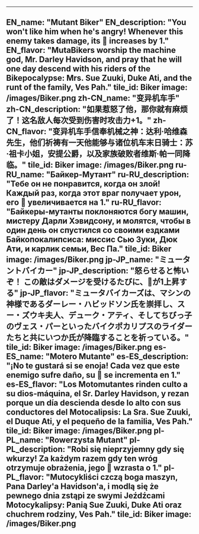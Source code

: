 ---

EN_name: "Mutant Biker"
EN_description: "You won't like him when he's angry!  Whenever this enemy takes damage, its 🔸 increases by 1."
EN_flavor: "MutaBikers worship the machine god, Mr. Darley Havidson, and pray that he will one day descend with his riders of the Bikepocalypse: Mrs. Sue Zuuki, Duke Ati, and the runt of the family, Ves Pah."
tile_id: Biker
image: /images/Biker.png
zh-CN_name: "变异机车手"
zh-CN_description: "如果惹怒了他，那你就有麻烦了！这名敌人每次受到伤害时攻击力+1。"
zh-CN_flavor: "变异机车手信奉机械之神：达利·哈维森先生，他们祈祷有一天他能够与诸位机车末日骑士：苏·祖卡小姐，安提公爵，以及家族破败者维斯·帕一同降临。"
tile_id: Biker
image: /images/Biker.png
ru-RU_name: "Байкер-Мутант"
ru-RU_description: "Тебе он не понравится, когда он злой! Каждый раз, когда этот враг получает урон, его 🔸 увеличивается на 1."
ru-RU_flavor: "Байкеры-мутанты поклоняются богу машин, мистеру Дарли Хэвидсону, и молятся, чтобы в один день он спустился со своими ездками Байкопокалипсиса: миссис Сью Зуки, Дюк Ати, и карлик семьи, Вес Па."
tile_id: Biker
image: /images/Biker.png
jp-JP_name: "ミュータントバイカー"
jp-JP_description: "怒らせると怖いぞ！ この敵はダメージを受けるたびに、🔸が1上昇する"
jp-JP_flavor: "ミュータバイカーズは、マシンの神様であるダーレー・ハビッドソン氏を崇拝し、スー・ズウキ夫人、デューク・アティ、そしてちびっ子のヴェス・パーといったバイクポカリプスのライダーたちと共にいつか氏が降臨することを祈っている。"
tile_id: Biker
image: /images/Biker.png
es-ES_name: "Motero Mutante"
es-ES_description: "¡No te gustará si se enoja! Cada vez que este enemigo sufre daño, su 🔸 se incrementa en 1."
es-ES_flavor: "Los Motomutantes rinden culto a su dios-máquina, el Sr. Darley Havidson, y rezan porque un día descienda desde lo alto con sus conductores del Motocalipsis: La Sra. Sue Zuuki, el Duque Ati, y el pequeño de la familia, Ves Pah."
tile_id: Biker
image: /images/Biker.png
pl-PL_name: "Rowerzysta Mutant"
pl-PL_description: "Robi się nieprzyjemny gdy się wkurzy! Za każdym razem gdy ten wróg otrzymuje obrażenia, jego 🔸 wzrasta o 1."
pl-PL_flavor: "Mutocykliści czczą boga maszyn, Pana Darley'a Havidson'a, i modlą się że pewnego dnia zstąpi ze swymi Jeźdźcami Motocykalipsy: Panią Sue Zuuki, Duke Ati oraz chuchrem rodziny, Ves Pah."
tile_id: Biker
image: /images/Biker.png
---
